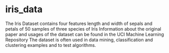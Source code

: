 # iris_data
The Iris Dataset contains four features length and width of sepals and petals of 50 samples of three species of
Iris Information about the original paper and usages of the dataset can be found in the UCI Machine Learning Repository
The dataset is often used in data mining, classification and clustering examples and to test algorithms.
